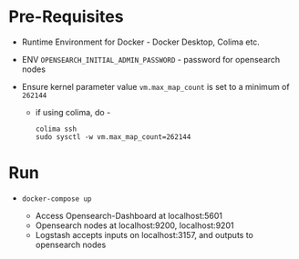# Pre-Requisites

- Runtime Environment for Docker - Docker Desktop, Colima etc.
- ENV `OPENSEARCH_INITIAL_ADMIN_PASSWORD` - password for opensearch nodes
- Ensure kernel parameter value `vm.max_map_count` is set to a minimum of `262144`

    - if using colima, do -
        ```
        colima ssh
        sudo sysctl -w vm.max_map_count=262144
        ```

# Run

- `docker-compose up`
    
    - Access Opensearch-Dashboard at localhost:5601
    - Opensearch nodes at localhost:9200, localhost:9201 
    - Logstash accepts inputs on localhost:3157, and outputs to opensearch nodes